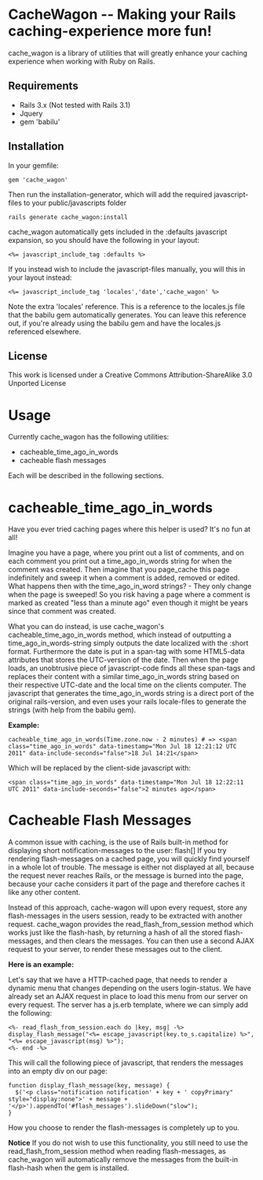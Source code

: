 CacheWagon -- Making your Rails caching-experience more fun!
============================================================

cache_wagon is a library of utilities that will greatly enhance your caching experience when working with Ruby on Rails.

Requirements
------------

* Rails 3.x (Not tested with Rails 3.1)
* Jquery
* gem 'babilu'

Installation
------------

In your gemfile:

    gem 'cache_wagon'

Then run the installation-generator, which will add the required javascript-files to your public/javascripts folder

    rails generate cache_wagon:install

cache_wagon automatically gets included in the :defaults javascript expansion, so you should have the following in your layout:

    <%= javascript_include_tag :defaults %>

If you instead wish to include the javascript-files manually, you will this in your layout instead:

    <%= javascript_include_tag 'locales','date','cache_wagon' %>

Note the extra 'locales' reference. This is a reference to the locales.js file that the babilu gem automatically generates.
You can leave this reference out, if you're already using the babilu gem and have the locales.js referenced elsewhere.

License
-------

This work is licensed under a Creative Commons Attribution-ShareAlike 3.0 Unported License

Usage
=====

Currently cache_wagon has the following utilities:

* cacheable_time_ago_in_words
* cacheable flash messages

Each will be described in the following sections.

cacheable_time_ago_in_words
===========================

Have you ever tried caching pages where this helper is used? It's no fun at all!

Imagine you have a page, where you print out a list of comments, and on each comment you print out a time_ago_in_words string for when the comment was created.
Then imagine that you page_cache this page indefinitely and sweep it when a comment is added, removed or edited.
What happens then with the time_ago_in_word strings? - They only change when the page is sweeped!
So you risk having a page where a comment is marked as created "less than a minute ago" even though it might be years since that comment was created.

What you can do instead, is use cache_wagon's cacheable_time_ago_in_words method, which instead of outputting a time_ago_in_words-string simply outputs the date localized with the :short format.
Furthermore the date is put in a span-tag with some HTML5-data attributes that stores the UTC-version of the date.
Then when the page loads, an unobtrusive piece of javascript-code finds all these span-tags and replaces their content with a similar time_ago_in_words string based on their respective UTC-date and the local time on the clients computer.
The javascript that generates the time_ago_in_words string is a direct port of the original rails-version, and even uses your rails locale-files to generate the strings (with help from the babilu gem).

**Example:**

    cacheable_time_ago_in_words(Time.zone.now - 2 minutes) # => <span class="time_ago_in_words" data-timestamp="Mon Jul 18 12:21:12 UTC 2011" data-include-seconds="false">18 Jul 14:21</span>
    
Which will be replaced by the client-side javascript with:

    <span class="time_ago_in_words" data-timestamp="Mon Jul 18 12:22:11 UTC 2011" data-include-seconds="false">2 minutes ago</span>

Cacheable Flash Messages
========================

A common issue with caching, is the use of Rails built-in method for displaying short notification-messages to the user: flash[]
If you try rendering flash-messages on a cached page, you will quickly find yourself in a whole lot of trouble.
The message is either not displayed at all, because the request never reaches Rails, or the message is burned into the page, because your cache considers it part of the page and therefore caches it like any other content.

Instead of this approach, cache-wagon will upon every request, store any flash-messages in the users session, ready to be extracted with another request.
cache_wagon provides the read_flash_from_session method which works just like the flash-hash, by returning a hash of all the stored flash-messages, and then clears the messages.
You can then use a second AJAX request to your server, to render these messages out to the client.

**Here is an example:**

Let's say that we have a HTTP-cached page, that needs to render a dynamic menu that changes depending on the users login-status.
We have already set an AJAX request in place to load this menu from our server on every request.
The server has a js.erb template, where we can simply add the following:

    <%- read_flash_from_session.each do |key, msg| -%>
    display_flash_message("<%= escape_javascript(key.to_s.capitalize) %>", "<%= escape_javascript(msg) %>");
    <%- end -%>

This will call the following piece of javascript, that renders the messages into an empty div on our page:

    function display_flash_message(key, message) {
      $('<p class="notification notification' + key + ' copyPrimary" style="display:none">' + message + '</p>').appendTo('#flash_messages').slideDown("slow");
    }

How you choose to render the flash-messages is completely up to you.

**Notice**
If you do not wish to use this functionality, you still need to use the read_flash_from_session method when reading flash-messages, as cache_wagon will automatically remove the messages from the built-in flash-hash when the gem is installed.
